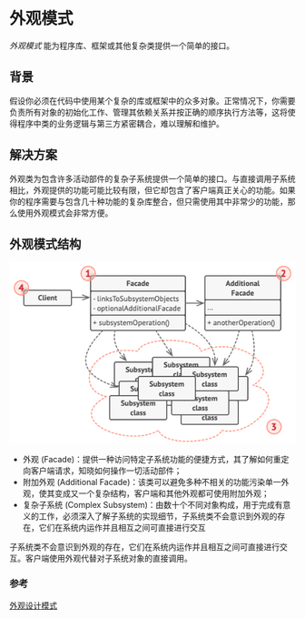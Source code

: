 # 外观模式

*外观模式* 能为程序库、框架或其他复杂类提供一个简单的接口。

## 背景

假设你必须在代码中使用某个复杂的库或框架中的众多对象。正常情况下，你需要负责所有对象的初始化工作、管理其依赖关系并按正确的顺序执行方法等，这将使得程序中类的业务逻辑与第三方紧密耦合，难以理解和维护。

## 解决方案

外观类为包含许多活动部件的复杂子系统提供一个简单的接口。与直接调用子系统相比，外观提供的功能可能比较有限，但它却包含了客户端真正关心的功能。如果你的程序需要与包含几十种功能的复杂库整合，但只需使用其中非常少的功能，那么使用外观模式会非常方便。

## 外观模式结构

![外观设计模式的结构](../../assets/imgs/DP-Facade-structure.png)

- 外观 (Facade)：提供一种访问特定子系统功能的便捷方式，其了解如何重定向客户端请求，知晓如何操作一切活动部件；
- 附加外观 (Additional Facade)：该类可以避免多种不相关的功能污染单一外观，使其变成又一个复杂结构，客户端和其他外观都可使用附加外观；
- 复杂子系统 (Complex Subsystem)：由数十个不同对象构成，用于完成有意义的工作，必须深入了解子系统的实现细节，子系统类不会意识到外观的存在，它们在系统内运作并且相互之间可直接进行交互

子系统类不会意识到外观的存在，它们在系统内运作并且相互之间可直接进行交互。客户端使用外观代替对子系统对象的直接调用。

### 参考

[外观设计模式](https://refactoringguru.cn/design-patterns/facade)